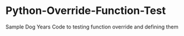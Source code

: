# Python-Override-Function-Test
Sample Dog Years Code to testing function override and defining them
